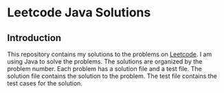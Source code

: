 # Leetcode Java Solutions

## Introduction

This repository contains my solutions to the problems on [Leetcode](https://leetcode.com/problemset/algorithms/). 
I am using Java to solve the problems. The solutions are organized by the problem number. 
Each problem has a solution file and a test file. The solution file contains the solution to the problem. 
The test file contains the test cases for the solution. 


